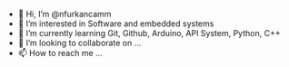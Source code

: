 - 👋 Hi, I’m @nfurkancamm
- 👀 I’m interested in Software and embedded systems
- 🌱 I’m currently learning Git, Github, Arduino, API System, Python, C++
- 💞️ I’m looking to collaborate on ...
- 📫 How to reach me ...

<!---
nfurkancamm/nfurkancamm is a ✨ special ✨ repository because its `README.md` (this file) appears on your GitHub profile.
You can click the Preview link to take a look at your changes.
--->
